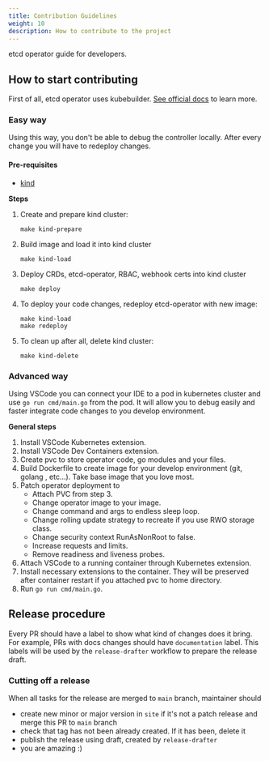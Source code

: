 ```yaml
---
title: Contribution Guidelines
weight: 10
description: How to contribute to the project
---
```


etcd operator guide for developers.

## How to start contributing
First of all, etcd operator uses kubebuilder. [See official docs](https://book.kubebuilder.io/introduction) to learn
more.

### Easy way
Using this way, you don't be able to debug the controller locally. After every change you will have to redeploy changes.
#### Pre-requisites
- [kind](https://kind.sigs.k8s.io/docs/user/quick-start/#installation)

**Steps**
1. Create and prepare kind cluster:
    ```shell
    make kind-prepare
    ```

2. Build image and load it into kind cluster
    ```shell
    make kind-load
    ```

3. Deploy CRDs, etcd-operator, RBAC, webhook certs into kind cluster
    ```shell
    make deploy
    ```

4. To deploy your code changes, redeploy etcd-operator with new image:
    ```shell
    make kind-load
    make redeploy
    ```

5. To clean up after all, delete kind cluster:
    ```shell
    make kind-delete
    ```
### Advanced way
Using VSCode you can connect your IDE to a pod in kubernetes cluster and use `go run cmd/main.go` from the pod.
It will allow you to debug easily and faster integrate code changes to you develop environment.

**General steps**
1. Install VSCode Kubernetes extension.
2. Install VSCode Dev Containers extension.
3. Create pvc to store operator code, go modules and your files.
4. Build Dockerfile to create image for your develop environment (git, golang , etc...). Take base image that you love
most.
5. Patch operator deployment to
   * Attach PVC from step 3.
   * Change operator image to your image.
   * Change command and args to endless sleep loop.
   * Change rolling update strategy to recreate if you use RWO storage class.
   * Change security context RunAsNonRoot to false.
   * Increase requests and limits.
   * Remove readiness and liveness probes.
6. Attach VSCode to a running container through Kubernetes extension.
7. Install necessary extensions to the container. They will be preserved after container restart if you attached pvc to
home directory.
8. Run `go run cmd/main.go`.


## Release procedure
Every PR should have a label to show what kind of changes does it bring. For example, PRs with docs changes should have
`documentation` label. This labels will be used by the `release-drafter` workflow to prepare the release draft.

### Cutting off a release
When all tasks for the release are merged to `main` branch, maintainer should

- create new minor or major version in `site` if it's not a patch release and merge this PR to `main` branch
- check that tag has not been already created. If it has been, delete it
- publish the release using draft, created by `release-drafter`
- you are amazing :)
